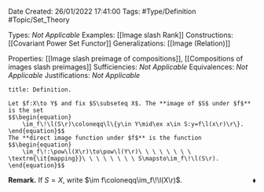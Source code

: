 <div class="topSpace"></div>

Date Created: 26/01/2022 17:41:00
Tags: #Type/Definition #Topic/Set_Theory

Types: _Not Applicable_
Examples: [[Image slash Rank]]
Constructions: [[Covariant Power Set Functor]]
Generalizations: [[Image (Relation)]]

Properties: [[Image slash preimage of compositions]], [[Compositions of images slash preimages]]
Sufficiencies: _Not Applicable_
Equivalences: _Not Applicable_
Justifications: _Not Applicable_

``` ad-Definition
title: Definition.

Let $f:X\to Y$ and fix $S\subseteq X$. The **image of $S$ under $f$** is the set
$$\begin{equation}
    \im_f\!\l(S\r)\coloneqq\l\{y\in Y\mid\ex x\in S:y=f\l(x\r)\r\}.
\end{equation}$$
The **direct image function under $f$** is the function
$$\begin{equation}
    \im_f\!:\pow\l(X\r)\to\pow\l(Y\r)\ \ \ \ \ \ \ \ \textrm{\it{mapping}}\ \ \ \ \ \ \ \ S\mapsto\im_f\!\l(S\r).
\end{equation}$$

```

**Remark.** If $S=X$, write $\im f\coloneqq\im_f\!\l(X\r)$.<span style="float:right;">$\blacklozenge$</span>
